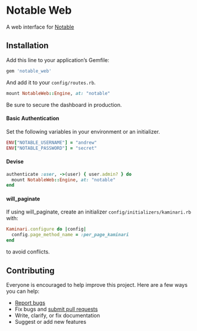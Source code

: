 # Notable Web

A web interface for [Notable](https://github.com/ankane/notable)

## Installation

Add this line to your application’s Gemfile:

```ruby
gem 'notable_web'
```

And add it to your `config/routes.rb`.

```ruby
mount NotableWeb::Engine, at: "notable"
```

Be sure to secure the dashboard in production.

#### Basic Authentication

Set the following variables in your environment or an initializer.

```ruby
ENV["NOTABLE_USERNAME"] = "andrew"
ENV["NOTABLE_PASSWORD"] = "secret"
```

#### Devise

```ruby
authenticate :user, ->(user) { user.admin? } do
  mount NotableWeb::Engine, at: "notable"
end
```

#### will_paginate

If using will_paginate, create an initializer `config/initializers/kaminari.rb` with:

```ruby
Kaminari.configure do |config|
  config.page_method_name = :per_page_kaminari
end
```

to avoid conflicts.

## Contributing

Everyone is encouraged to help improve this project. Here are a few ways you can help:

- [Report bugs](https://github.com/ankane/notable_web/issues)
- Fix bugs and [submit pull requests](https://github.com/ankane/notable_web/pulls)
- Write, clarify, or fix documentation
- Suggest or add new features
